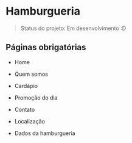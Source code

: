 # Hamburgueria

> Status do projeto: Em desenvolvimento :D

## Páginas obrigatórias

- Home
- Quem somos
- Cardápio
- Promoção do dia
- Contato
- Localização

- Dados da hamburgueria
